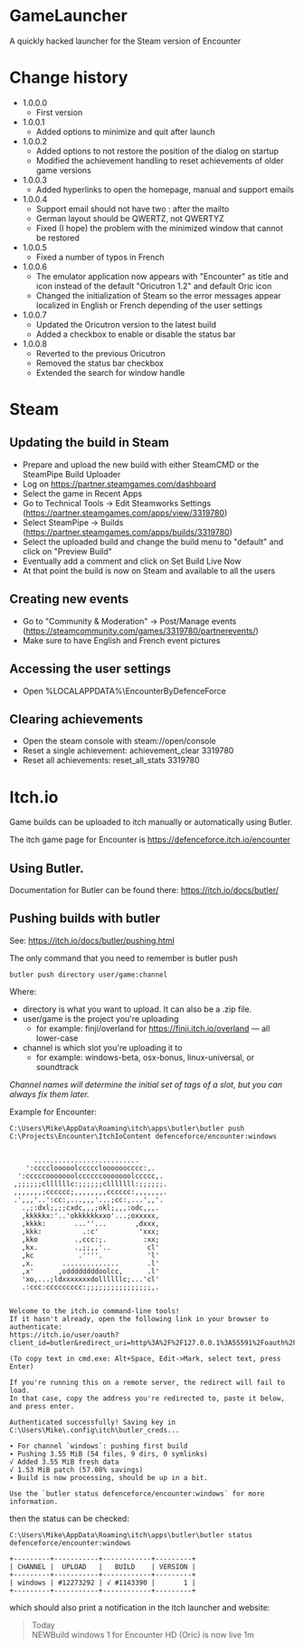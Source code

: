 ﻿# GameLauncher
A quickly hacked launcher for the Steam version of Encounter

# Change history
- 1.0.0.0 
  - First version  
- 1.0.0.1 
   - Added options to minimize and quit after launch  
- 1.0.0.2 
  - Added options to not restore the position of the dialog on startup  
  - Modified the achievement handling to reset achievements of older game versions  
- 1.0.0.3
  - Added hyperlinks to open the homepage, manual and support emails  
- 1.0.0.4
  - Support email should not have two : after the mailto  
  - German layout should be QWERTZ, not QWERTYZ  
  - Fixed (I hope) the problem with the minimized window that cannot be restored
- 1.0.0.5
  - Fixed a number of typos in French
- 1.0.0.6
  - The emulator application now appears with "Encounter" as title and icon instead of the default "Oricutron 1.2" and default Oric icon
  - Changed the initialization of Steam so the error messages appear localized in English or French depending of the user settings
- 1.0.0.7
  - Updated the Oricutron version to the latest build
  - Added a checkbox to enable or disable the status bar
- 1.0.0.8
  - Reverted to the previous Oricutron
  - Removed the status bar checkbox
  - Extended the search for window handle

# Steam 
## Updating the build in Steam
- Prepare and upload the new build with either SteamCMD or the SteamPipe Build Uploader
- Log on https://partner.steamgames.com/dashboard
- Select the game in Recent Apps
- Go to Technical Tools -> Edit Steamworks Settings (https://partner.steamgames.com/apps/view/3319780)
- Select SteamPipe -> Builds (https://partner.steamgames.com/apps/builds/3319780)
- Select the uploaded build and change the build menu to "default" and click on "Preview Build"
- Eventually add a comment and click on Set Build Live Now
- At that point the build is now on Steam and available to all the users

## Creating new events
- Go to "Community & Moderation" -> Post/Manage events (https://steamcommunity.com/games/3319780/partnerevents/)
- Make sure to have English and French event pictures

## Accessing the user settings
- Open %LOCALAPPDATA%\EncounterByDefenceForce

## Clearing achievements
- Open the steam console with steam://open/console
- Reset a single achievement: achievement_clear 3319780 <achievement name> 
- Reset all achievements: reset_all_stats 3319780 


# Itch.io
Game builds can be uploaded to itch manually or automatically using Butler.

The itch game page for Encounter is https://defenceforce.itch.io/encounter


## Using Butler.
Documentation for Butler can be found there: https://itch.io/docs/butler/

## Pushing builds with butler
See: https://itch.io/docs/butler/pushing.html

The only command that you need to remember is butler push
```
butler push directory user/game:channel
```
Where:

- directory is what you want to upload. It can also be a .zip file.  
- user/game is the project you're uploading  
  - for example: finji/overland for https://finji.itch.io/overland — all lower-case  
- channel is which slot you're uploading it to
  - for example: windows-beta, osx-bonus, linux-universal, or soundtrack
	
*Channel names will determine the initial set of tags of a slot, but you can always fix them later.*


Example for Encounter:
```
C:\Users\Mike\AppData\Roaming\itch\apps\butler\butler push C:\Projects\Encounter\ItchIoContent defenceforce/encounter:windows


      ..........................
    ':cccclooooolcccccloooooocccc:,.
  ':cccccooooooolccccccooooooolccccc,.
 ,;;;;;;cllllllc:;;;;;;clllllll:;;;;;;.
 ,,,,,,,;cccccc;,,,,,,,,cccccc:,,,,,,,.
 .',,,'..':cc:,...,,,'...;cc:,...',,'.
   .,;:dxl;,;;cxdc,,,;okl;,,,:odc,,,.
   ,kkkkkx:'..'okkkkkkxxo'...;oxxxxx,
   ,kkkk:       ...''...       ,dxxx,
   ,kkk:          .:c'          'xxx;
   ,kko         .,ccc:;.         :xx;
   ,kx.         .,;;,,'..         cl'
   ,kc           .''''.           'l'
   ,x.       ..............       .l'
   ,x'      ,oddddddddoolcc,      .l'
   'xo,...;ldxxxxxxxdollllllc;...'cl'
   .:ccc:ccccccccc:;;;;;;;;;;;;;;;;,.


Welcome to the itch.io command-line tools!
If it hasn't already, open the following link in your browser to authenticate:
https://itch.io/user/oauth?client_id=butler&redirect_uri=http%3A%2F%2F127.0.0.1%3A55591%2Foauth%2Fcallback&response_type=token&scope=wharf

(To copy text in cmd.exe: Alt+Space, Edit->Mark, select text, press Enter)

If you're running this on a remote server, the redirect will fail to load.
In that case, copy the address you're redirected to, paste it below, and press enter.

Authenticated successfully! Saving key in C:\Users\Mike\.config\itch\butler_creds...

∙ For channel `windows`: pushing first build
∙ Pushing 3.55 MiB (54 files, 9 dirs, 0 symlinks)
√ Added 3.55 MiB fresh data
√ 1.53 MiB patch (57.08% savings)
∙ Build is now processing, should be up in a bit.

Use the `butler status defenceforce/encounter:windows` for more information.
```
then the status can be checked:
```
C:\Users\Mike\AppData\Roaming\itch\apps\butler\butler status defenceforce/encounter:windows

+---------+-----------+------------+---------+
| CHANNEL |  UPLOAD   |   BUILD    | VERSION |
+---------+-----------+------------+---------+
| windows | #12273292 | √ #1143390 |       1 |
+---------+-----------+------------+---------+

```

which should also print a notification in the itch launcher and website:

> Today   
> NEWBuild windows 1 for Encounter HD (Oric) is now live 1m

